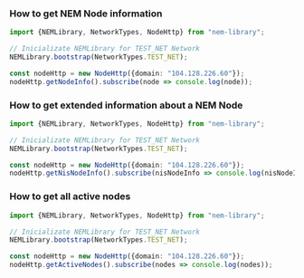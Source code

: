 ### How to get NEM Node information

```typescript
import {NEMLibrary, NetworkTypes, NodeHttp} from "nem-library";

// Inicializate NEMLibrary for TEST_NET Network
NEMLibrary.bootstrap(NetworkTypes.TEST_NET);

const nodeHttp = new NodeHttp({domain: "104.128.226.60"});
nodeHttp.getNodeInfo().subscribe(node => console.log(node));

```

### How to get extended information about a NEM Node

```typescript
import {NEMLibrary, NetworkTypes, NodeHttp} from "nem-library";

// Inicializate NEMLibrary for TEST_NET Network
NEMLibrary.bootstrap(NetworkTypes.TEST_NET);

const nodeHttp = new NodeHttp({domain: "104.128.226.60"});
nodeHttp.getNisNodeInfo().subscribe(nisNodeInfo => console.log(nisNodeInfo));
```

### How to get all active nodes

```typescript
import {NEMLibrary, NetworkTypes, NodeHttp} from "nem-library";

// Inicializate NEMLibrary for TEST_NET Network
NEMLibrary.bootstrap(NetworkTypes.TEST_NET);

const nodeHttp = new NodeHttp({domain: "104.128.226.60"});
nodeHttp.getActiveNodes().subscribe(nodes => console.log(nodes));
```